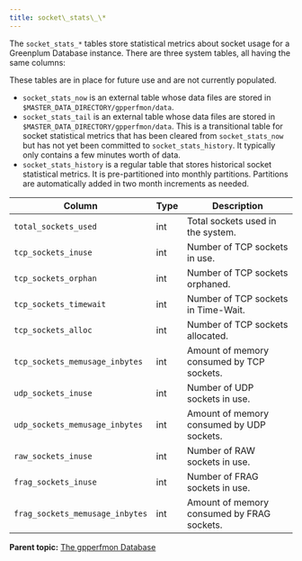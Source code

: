 ```yaml
---
title: socket\_stats\_\* 
---
```


The `socket_stats_*` tables store statistical metrics about socket usage for a Greenplum Database instance. There are three system tables, all having the same columns:

These tables are in place for future use and are not currently populated.

-   `socket_stats_now` is an external table whose data files are stored in `$MASTER_DATA_DIRECTORY/gpperfmon/data`.
-   `socket_stats_tail` is an external table whose data files are stored in `$MASTER_DATA_DIRECTORY/gpperfmon/data`. This is a transitional table for socket statistical metrics that has been cleared from `socket_stats_now` but has not yet been committed to `socket_stats_history`. It typically only contains a few minutes worth of data.
-   `socket_stats_history` is a regular table that stores historical socket statistical metrics. It is pre-partitioned into monthly partitions. Partitions are automatically added in two month increments as needed.

|Column|Type|Description|
|------|----|-----------|
|`total_sockets_used`|int|Total sockets used in the system.|
|`tcp_sockets_inuse`|int|Number of TCP sockets in use.|
|`tcp_sockets_orphan`|int|Number of TCP sockets orphaned.|
|`tcp_sockets_timewait`|int|Number of TCP sockets in Time-Wait.|
|`tcp_sockets_alloc`|int|Number of TCP sockets allocated.|
|`tcp_sockets_memusage_inbytes`|int|Amount of memory consumed by TCP sockets.|
|`udp_sockets_inuse`|int|Number of UDP sockets in use.|
|`udp_sockets_memusage_inbytes`|int|Amount of memory consumed by UDP sockets.|
|`raw_sockets_inuse`|int|Number of RAW sockets in use.|
|`frag_sockets_inuse`|int|Number of FRAG sockets in use.|
|`frag_sockets_memusage_inbytes`|int|Amount of memory consumed by FRAG sockets.|

**Parent topic:** [The gpperfmon Database](../gpperfmon/dbref.html)

